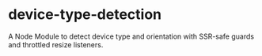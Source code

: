 # device-type-detection
A Node Module to detect device type and orientation with SSR-safe guards and throttled resize listeners.
